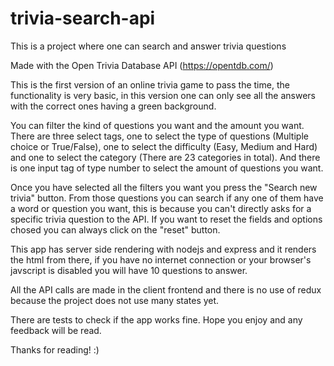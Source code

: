 # trivia-search-api
This is a project where one can search and answer trivia questions

Made with the Open Trivia Database API (https://opentdb.com/)

This is the first version of an online trivia game to pass the time,
the functionality is very basic, in this version one can only see all 
the answers with the correct ones having a green background.

You can filter the kind of questions you want and the amount you want.
There are three select tags, one to select the type of questions (Multiple 
choice or True/False), one to select the difficulty (Easy, Medium and Hard) 
and one to select the category (There are 23 categories in total). And there 
is one input tag of type number to select the amount of questions you want.

Once you have selected all the filters you want you press the "Search new 
trivia" button. From those questions you can search if any one of them have 
a word or question you want, this is because you can't directly asks for a 
specific trivia question to the API. If you want to reset the fields and 
options chosed you can always click on the "reset" button.

This app has server side rendering with nodejs and express and it renders 
the html from there, if you have no internet connection or your browser's 
javscript is disabled you will have 10 questions to answer. 

All the API calls are made in the client frontend and there is no use of 
redux because the project does not use many states yet.

There are tests to check if the app works fine.
Hope you enjoy and any feedback will be read.

Thanks for reading! :)
